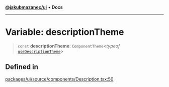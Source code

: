 [**@jakubmazanec/ui**](../README.md) • **Docs**

---

# Variable: descriptionTheme

> `const` **descriptionTheme**: `ComponentTheme`\<_typeof_
> [`useDescriptionTheme`](../functions/useDescriptionTheme.md)\>

## Defined in

[packages/ui/source/components/Description.tsx:50](https://github.com/jakubmazanec/tools/blob/1c4f0471e4ca7ee64c14124101a8ac795175e9bf/packages/ui/source/components/Description.tsx#L50)
